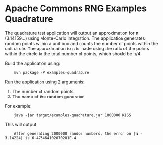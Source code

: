 <!---
 Licensed to the Apache Software Foundation (ASF) under one or more
 contributor license agreements.  See the NOTICE file distributed with
 this work for additional information regarding copyright ownership.
 The ASF licenses this file to You under the Apache License, Version 2.0
 (the "License"); you may not use this file except in compliance with
 the License.  You may obtain a copy of the License at

      http://www.apache.org/licenses/LICENSE-2.0

 Unless required by applicable law or agreed to in writing, software
 distributed under the License is distributed on an "AS IS" BASIS,
 WITHOUT WARRANTIES OR CONDITIONS OF ANY KIND, either express or implied.
 See the License for the specific language governing permissions and
 limitations under the License.
-->

Apache Commons RNG Examples Quadrature
======================================

The quadrature test application will output an approximation for &pi; (3.14159...) using
Monte-Carlo integration. The application generates random points within a unit box and counts
the number of points within the unit circle. The approximation to &pi; is made using the ratio of
the points within the circle to the total number of points, which should be &pi;/4.

Build the application using:

        mvn package -P examples-quadrature

Run the application using 2 arguments:

1. The number of random points
2. The name of the random generator

For example:

        java -jar target/examples-quadrature.jar 1000000 KISS

This will output:

        After generating 2000000 random numbers, the error on |𝛑 - 3.14224| is 6.473464102070281E-4
